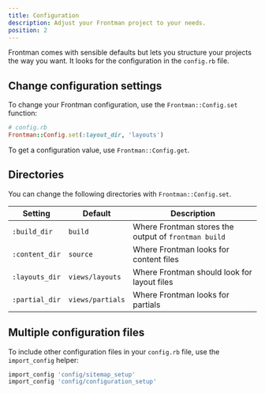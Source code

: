 ```yaml
---
title: Configuration
description: Adjust your Frontman project to your needs.
position: 2
---
```


Frontman comes with sensible defaults but lets you structure
your projects the way you want.
It looks for the configuration in the `config.rb` file.

## Change configuration settings

To change your Frontman configuration, use the `Frontman::Config.set` function:

```rb
# config.rb
Frontman::Config.set(:layout_dir, 'layouts')
```

To get a configuration value, use `Frontman::Config.get`.

## Directories

You can change the following directories with `Frontman::Config.set`.

| Setting        | Default          | Description                                          |
| -------------- | ---------------- | ---------------------------------------------------- |
| `:build_dir`   | `build`          | Where Frontman stores the output of `frontman build` |
| `:content_dir` | `source`         | Where Frontman looks for content files               |
| `:layouts_dir` | `views/layouts`  | Where Frontman should look for layout files          |
| `:partial_dir` | `views/partials` | Where Frontman looks for partials                    |

## Multiple configuration files

To include other configuration files in your `config.rb` file,
use the `import_config` helper:

```rb
import_config 'config/sitemap_setup'
import_config 'config/configuration_setup'
```
